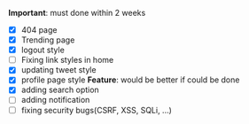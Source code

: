 **Important**: must done within 2 weeks
- [X] 404 page
- [X] Trending page
- [X] logout style
- [ ] Fixing link styles in home
- [X] updating tweet style
- [X] profile page style
**Feature**: would be better if could be done
- [X] adding search option
- [ ] adding notification
- [ ] fixing security bugs(CSRF, XSS, SQLi, ...)